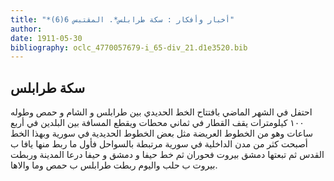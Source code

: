 ```yaml
---
title: "*أخبار وأفكار : سكة طرابلس*. المقتبس 6(6)"
author: 
date: 1911-05-30
bibliography: oclc_4770057679-i_65-div_21.d1e3520.bib
---
```




##  سكة  طرابلس 


 احتفل في الشهر الماضي بافتتاح الخط الحديدي بين  طرابلس  و  الشام  و  حمص  وطوله  ١٠٠  كيلومترات يقف القطار في  ثماني  محطات ويقطع المسافة بين البلدين في  أربع  ساعات وهو من الخطوط العريضة مثل بعض الخطوط الحديدية في  سورية  وبهذا الخط أصبحت كثر من مدن الداخلية في  سورية  مرتبطة بالسواحل فأول ما ربط منها  يافا  ب  القدس  ثم تبعتها  دمشق  بيروت  فحوران ثم خط  حيفا  و  دمشق  و  حيفا  درعا  المدينة وربطت  بيروت  ب  حلب  واليوم ربطت  طرابلس  ب  حمص  وما والاها.  
